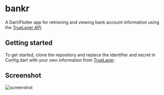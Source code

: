 # bankr

A Dart/Flutter app for retrieving and viewing bank account information using the [TrueLayer API](https://truelayer.com/).

## Getting started

To get started, clone the repository and replace the identifier and secret in Config.dart with your own information from [TrueLayer](https://truelayer.com/).

## Screenshot

![screenshot](https://user-images.githubusercontent.com/64694785/86392959-347cd780-bc94-11ea-9926-9dff9d9be9e3.png)